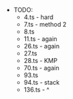 - TODO: 
    - 4.ts - hard
    - 7.ts - method 2
    - 8.ts
    - 11.ts - again
    - 26.ts - again
    - 27.ts
    - 28.ts - KMP
    - 70.ts - again
    - 93.ts
    - 94.ts - stack
    - 136.ts - ^